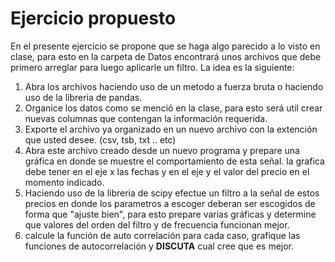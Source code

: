 # Ejercicio propuesto
En el presente ejercicio se propone que se haga algo parecido a lo visto en clase, para esto en la carpeta de Datos encontrará unos archivos que debe primero arreglar para luego aplicarle un filtro.
La idea es la siguiente:
1. Abra los archivos haciendo uso de un metodo a fuerza bruta o haciendo uso de la libreria de pandas.
2. Organice los datos como se menció en la clase, para esto será util crear nuevas columnas que contengan la información requerida.
3. Exporte el archivo ya organizado en un nuevo archivo con la extención que usted desee. (csv, tsb, txt .. etc)
4. Abra este archivo creado desde un nuevo programa y prepare una gráfica en donde se muestre el comportamiento de esta señal. la grafica debe tener en el eje x las fechas y en el eje y el valor del precio en el momento indicado.
5. Haciendo uso de la libreria de scipy efectue un filtro a la señal de estos precios en donde los parametros a escoger deberan ser escogidos de forma que  "ajuste bien", para esto prepare varias gráficas y determine que valores del orden del filtro y de frecuencia funcionan mejor.
6. calcule la función de auto correlación para cada caso, grafique las funciones de autocorrelación y __DISCUTA__ cual cree que es mejor.
